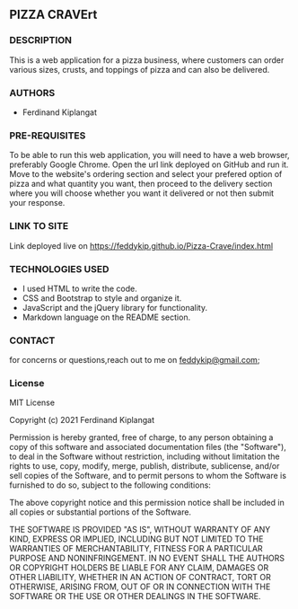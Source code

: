 ## PIZZA CRAVErt
### DESCRIPTION
This is a web application for a pizza business, where customers can order various sizes, crusts, and toppings of pizza and can also be delivered.
### AUTHORS

-   Ferdinand Kiplangat

### PRE-REQUISITES

To be able to run this web application, you will need to have a web browser, preferably Google Chrome. Open the url link deployed on GitHub and run it. Move to the website's ordering section and select your prefered option of pizza and what quantity you want, then proceed to the delivery section where you will choose whether you want it delivered or not then submit your response.

### LINK TO SITE

Link deployed live on https://feddykip.github.io/Pizza-Crave/index.html

### TECHNOLOGIES USED

* I used HTML to write the code.
* CSS and Bootstrap to style and organize it.
* JavaScript and the jQuery library for functionality.
* Markdown language on the README section.

### CONTACT 

for concerns or questions,reach out to me on feddykip@gmail.com;

### License

MIT License

Copyright (c) 2021 Ferdinand Kiplangat

Permission is hereby granted, free of charge, to any person obtaining a copy
of this software and associated documentation files (the "Software"), to deal
in the Software without restriction, including without limitation the rights
to use, copy, modify, merge, publish, distribute, sublicense, and/or sell
copies of the Software, and to permit persons to whom the Software is
furnished to do so, subject to the following conditions:

The above copyright notice and this permission notice shall be included in all
copies or substantial portions of the Software.

THE SOFTWARE IS PROVIDED "AS IS", WITHOUT WARRANTY OF ANY KIND, EXPRESS OR
IMPLIED, INCLUDING BUT NOT LIMITED TO THE WARRANTIES OF MERCHANTABILITY,
FITNESS FOR A PARTICULAR PURPOSE AND NONINFRINGEMENT. IN NO EVENT SHALL THE
AUTHORS OR COPYRIGHT HOLDERS BE LIABLE FOR ANY CLAIM, DAMAGES OR OTHER
LIABILITY, WHETHER IN AN ACTION OF CONTRACT, TORT OR OTHERWISE, ARISING FROM,
OUT OF OR IN CONNECTION WITH THE SOFTWARE OR THE USE OR OTHER DEALINGS IN THE
SOFTWARE.


